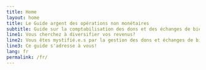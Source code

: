 ```yaml
---
title: Home
layout: home
title: Le Guide argent des opérations non monétaires
subtitle: Guide sur la comptabilisation des dons et des échanges de biens et services
line1: Vous cherchez à diversifier vos revenus?
line2: Vous êtes mystifié.e.s par la gestion des dons et échanges de biens et de services?
line3: Ce guide s'adresse à vous!
lang: fr
permalink: /fr/
---
```


<!-- Bienvenue! -->
